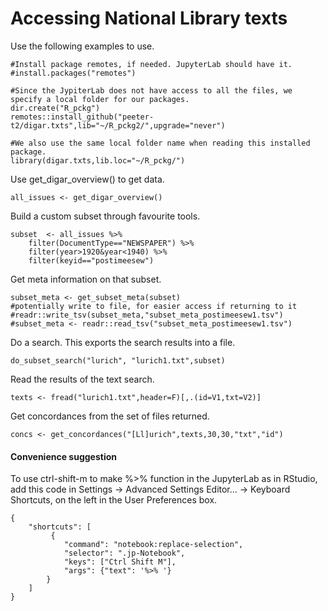 # Accessing National Library texts

Use the following examples to use.

```
#Install package remotes, if needed. JupyterLab should have it.
#install.packages("remotes")

#Since the JypiterLab does not have access to all the files, we specify a local folder for our packages.
dir.create("R_pckg")
remotes::install_github("peeter-t2/digar.txts",lib="~/R_pckg2/",upgrade="never")
```

```
#We also use the same local folder name when reading this installed package.
library(digar.txts,lib.loc="~/R_pckg/")
```

Use get_digar_overview() to get data.

```
all_issues <- get_digar_overview()
```

Build a custom subset through favourite tools.
```
subset  <- all_issues %>%
    filter(DocumentType=="NEWSPAPER") %>%
    filter(year>1920&year<1940) %>%
    filter(keyid=="postimeesew")
```

Get meta information on that subset.
```
subset_meta <- get_subset_meta(subset)
#potentially write to file, for easier access if returning to it
#readr::write_tsv(subset_meta,"subset_meta_postimeesew1.tsv")
#subset_meta <- readr::read_tsv("subset_meta_postimeesew1.tsv")

```

Do a search. This exports the search results into a file.
```
do_subset_search("lurich", "lurich1.txt",subset)

```

Read the results of the text search.

```
texts <- fread("lurich1.txt",header=F)[,.(id=V1,txt=V2)]
```

Get concordances from the set of files returned.

```
concs <- get_concordances("[Ll]urich",texts,30,30,"txt","id")

```


#### Convenience suggestion

To use ctrl-shift-m to make %>% function in the JupyterLab as in RStudio, add this code in Settings -> Advanced Settings Editor... -> Keyboard Shortcuts, on the left in the User Preferences box.

```
{
    "shortcuts": [
         {
            "command": "notebook:replace-selection",
            "selector": ".jp-Notebook",
            "keys": ["Ctrl Shift M"],
            "args": {"text": '%>% '}
        }
    ]
}

```
